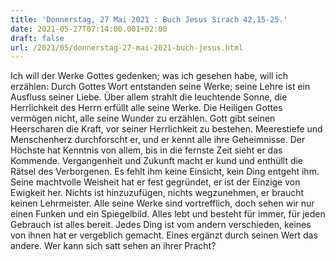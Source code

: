 ```yaml
---
title: 'Donnerstag, 27 Mai 2021 : Buch Jesus Sirach 42,15-25.'
date: 2021-05-27T07:14:00.001+02:00
draft: false
url: /2021/05/donnerstag-27-mai-2021-buch-jesus.html
---
```


Ich will der Werke Gottes gedenken; was ich gesehen habe, will ich erzählen: Durch Gottes Wort entstanden seine Werke; seine Lehre ist ein Ausfluss seiner Liebe. Über allem strahlt die leuchtende Sonne, die Herrlichkeit des Herrn erfüllt alle seine Werke. Die Heiligen Gottes vermögen nicht, alle seine Wunder zu erzählen. Gott gibt seinen Heerscharen die Kraft, vor seiner Herrlichkeit zu bestehen. Meerestiefe und Menschenherz durchforscht er, und er kennt alle ihre Geheimnisse. Der Höchste hat Kenntnis von allem, bis in die fernste Zeit sieht er das Kommende. Vergangenheit und Zukunft macht er kund und enthüllt die Rätsel des Verborgenen. Es fehlt ihm keine Einsicht, kein Ding entgeht ihm. Seine machtvolle Weisheit hat er fest gegründet, er ist der Einzige von Ewigkeit her. Nichts ist hinzuzufügen, nichts wegzunehmen, er braucht keinen Lehrmeister. Alle seine Werke sind vortrefflich, doch sehen wir nur einen Funken und ein Spiegelbild. Alles lebt und besteht für immer, für jeden Gebrauch ist alles bereit. Jedes Ding ist vom andern verschieden, keines von ihnen hat er vergeblich gemacht. Eines ergänzt durch seinen Wert das andere. Wer kann sich satt sehen an ihrer Pracht?